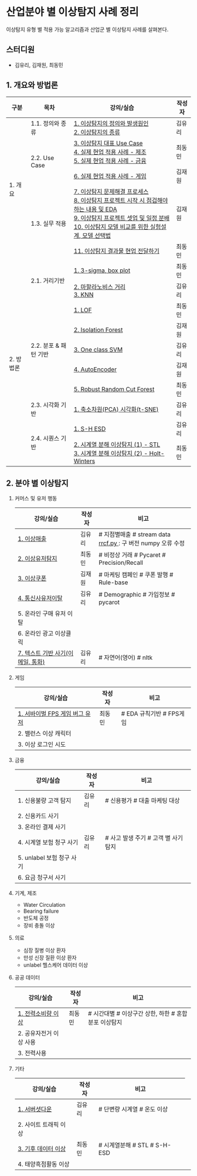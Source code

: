 ﻿# 산업분야 별 이상탐지 사례 정리
이상탐지 유형 별 적용 가능 알고리즘과 산업군 별 이상탐지 사례를 살펴본다.

## 스터디원
- 김유리, 김재원, 최동민


## 1. 개요와 방법론

<table>
    <thead>
        <tr>
            <th>구분</th>
            <th>목차</th>
            <th>강의/실습</th>
			<th>작성자</th>
        </tr>
    </thead>
    <tbody>
        <tr>
            <td rowspan=5>1. 개요</td>
            <td>1.1. 정의와 종류 </td>
            <td><a href="https://github.com/SKR-DataScience/Anomaly_Detection_Usecase/blob/main/개요/note01.md">1. 이상탐지의 정의와 발생원인</a> <br/>
			<a href="https://github.com/SKR-DataScience/Anomaly_Detection_Usecase/blob/main/개요/note02.md">2. 이상탐지의 종류</a></td>
			<td>김유리</td>
        </tr>
		<tr>
            <td rowspan=2>2.2. Use Case</td>
			<td> <a href="https://github.com/SKR-DataScience/Anomaly_Detection_Usecase/blob/main/개요/note03_DM.md">3. 이상탐지 대표 Use Case</a><br/>
			<a href="https://github.com/SKR-DataScience/Anomaly_Detection_Usecase/blob/main/개요/note04_DM.md">4. 실제 현업 적용 사례 - 제조</a><br/>
			<a href="https://github.com/SKR-DataScience/Anomaly_Detection_Usecase/blob/main/개요/note05_DM.md">5. 실제 현업 적용 사례 - 금융</a><br/>
			</td>
			<td>최동민</td>
        <tr>
			<td>
			<a href="https://github.com/SKR-DataScience/Anomaly_Detection_Usecase/blob/main/개요/note06_JW.md">6. 실제 현업 적용 사례 - 게임</a><br/>
			</td>
			<td>김재원</td>
		</tr>
		<tr>
	    <td rowspan=2>1.3. 실무 적용 </td>
		<td> 
			<a href="https://github.com/SKR-DataScience/Anomaly_Detection_Usecase/blob/main/개요/note07_JW.md">7. 이상탐지 문제해결 프로세스</a><br/>
			<a href="https://github.com/SKR-DataScience/Anomaly_Detection_Usecase/blob/main/개요/note08_JW.md">8. 이상탐지 프로젝트 시작 시 점검해야 하는 내용 및 EDA</a><br/>
			<a href="https://github.com/SKR-DataScience/Anomaly_Detection_Usecase/blob/main/개요/note09_JW.md">9. 이상탐지 프로젝트 셋업 및 일정 분배</a><br/>
			<a href="https://github.com/SKR-DataScience/Anomaly_Detection_Usecase/blob/main/개요/note10_JW.md">10. 이상탐지 모델 비교를 위한 실험설계, 모델 선택법</a></td>
			<td> 김재원 </td>
		</tr>
		<tr>
	    		<td> <a href="https://github.com/SKR-DataScience/Anomaly_Detection_Usecase/blob/main/%EA%B0%9C%EC%9A%94/note11_DM.md">11. 이상탐지 결과물 현업 전달하기</a><br/>
			</td>
			<td>최동민</td>
		</tr>
		<tr>
			<td rowspan=11> 2. 방법론 </td>
			<td rowspan=3> 2.1. 거리기반 </td>
			<td>
			<a href="https://github.com/SKR-DataScience/Anomaly_Detection_Usecase/blob/main/%EB%B0%A9%EB%B2%95%EB%A1%A0/1_%EA%B1%B0%EB%A6%AC%EA%B8%B0%EB%B0%98/note1_3sigma_and_boxplot.md">1. 3-sigma, box plot</a></td>
			<td> 최동민 </td>
		</tr>	
		<tr>
			<td>
				<a href="https://github.com/SKR-DataScience/Anomaly_Detection_Usecase/blob/main/방법론/1_거리기반/note2_mh_dist.md">2. 마할라노비스 거리 </a></br>
				<a href="https://github.com/SKR-DataScience/Anomaly_Detection_Usecase/blob/main/방법론/1_거리기반/note3_KNN.md">3. KNN </a></br> 
			</td>
			<td> 김유리 </td>
		<tr>
		</tr>
			<td rowspan =5> 2.2. 분포 & 패턴 기반 </td>
			<td>
				<a href="https://github.com/SKR-DataScience/Anomaly_Detection_Usecase/blob/main/방법론/2_분포_패턴기반/note1_LOF.md">1. LOF </a>
			</td>
			<td> 최동민 </td>
		<tr>
			<td> <a href="https://github.com/SKR-DataScience/Anomaly_Detection_Usecase/blob/main/방법론/3_분류모델_기반/note1_Isolation_Forest.md">2. Isolation Forest </a> </td>
			<td> 김재원 </td>
		</tr>
		<tr>
			<td> <a href="https://github.com/SKR-DataScience/Anomaly_Detection_Usecase/blob/main/방법론/2_분포_패턴기반/note2_one_class_svm.md">3. One class SVM </a> </td>
			<td> 김유리 </td> 
		</tr>
		<tr>
		<td> <a href="https://github.com/SKR-DataScience/Anomaly_Detection_Usecase/blob/main/방법론/3_분류모델_기반/note2_AutoEncoder.md">4. AutoEncoder </a> </td>
		<td> 김재원 </td> 
		</tr>
		<tr>
		<td> <a href="https://github.com/SKR-DataScience/Anomaly_Detection_Usecase/blob/main/방법론/2_분포_패턴기반/note5_RRCF.md">5. Robust Random Cut Forest</a> </td>
		<td> 최동민 </td> 
		</tr>
		<tr>
			<td> 2.3. 시각화 기반 </td>
			<td> <a href="https://github.com/SKR-DataScience/Anomaly_Detection_Usecase/blob/main/방법론/4_시각화기반/note1_PCA_tSNE.md">1. 축소차원(PCA) 시각화(t-SNE) </a> </td>
			<td>김유리</td>
		</tr>
		<tr>
			<td rowspan =4> 2.4. 시퀀스 기반  </td>
			<td> <a href="https://github.com/SKR-DataScience/Anomaly_Detection_Usecase/blob/main/방법론/5_시퀀스기반/note1_SH_ESD.md">1. S-H ESD </a> 
			</td>
			<td>김유리</td>
		<tr>
			<td> <a href="https://github.com/SKR-DataScience/Anomaly_Detection_Usecase/blob/main/방법론/5_시퀀스기반/note2_STL.md">2. 시계열 분해 이상탐지
			(1) - STL  </a></br> 
			<a href="https://github.com/SKR-DataScience/Anomaly_Detection_Usecase/blob/main/방법론/5_시퀀스기반/note3_Holt-winters.md">3. 시계열 분해 이상탐지
			(2) - Holt-Winters
			</td>
			<td>최동민</td>
		</tr>
    </tbody>
</table>

## 2. 분야 별 이상탐지
1. 커머스 및 유저 행동
	<table>
		<thead>
			<tr>
				<th>강의/실습</th>
				<th>작성자</th>
				<th>비고</th>
			</tr>
		</thead>
		<tbody>
			<tr>
			<td><a href="https://github.com/SKR-DataScience/Anomaly_Detection_Usecase/blob/main/분야별_이상탐지/1_커머스_유저행동/note01_이상매출.ipynb"> 1. 이상매출 </a>
			</td>
			<td> 김유리 </td>
			<td> # 지점별매출 # stream data <br/>
			<a href="https://github.com/SKR-DataScience/Anomaly_Detection_Usecase/blob/main/분야별_이상탐지/1_커머스_유저행동/rrcf.py"> rrcf.py </a>: 구 버전 numpy 오류 수정 </td>
			</tr>
			<tr>
			<td><a href="https://github.com/SKR-DataScience/Anomaly_Detection_Usecase/blob/main/분야별_이상탐지/1_커머스_유저행동/note02_이상유저탐지.ipynb"> 2. 이상유저탐지 </a>
			</td>
			<td> 최동민 </td>
			<td> # 비정상 거래 # Pycaret # Precision/Recall </td>
			</tr>
			<tr>
			<td><a href="https://github.com/SKR-DataScience/Anomaly_Detection_Usecase/blob/main/분야별_이상탐지/1_커머스_유저행동/note03_이상쿠폰.md"> 3. 이상쿠폰 </a>
			</td>
			<td> 김재원 </td>
			<td> # 마케팅 캠페인 # 쿠폰 발행 # Rule-base  </td>
			</tr>
			<tr>
			<td><a href="https://github.com/SKR-DataScience/Anomaly_Detection_Usecase/blob/main/분야별_이상탐지/1_커머스_유저행동/note04_통신사유저이탈.md"> 4. 통신사유저이탈 </a>
			</td>
			<td> 김유리 </td>
			<td> # Demographic # 가입정보 # pycarot </td>
			</tr>
			</tr>
			<tr>
			<td> 5. 온라인 구매 유저 이탈 </td>
			<td>  </td>
			<td>  </td>
			</tr>
			</tr>
			<tr>
			<td> 6. 온라인 광고 이상클릭 </td>
			<td>  </td>
			<td>  </td>
			</tr>
			<tr>
			<td> <a href="https://github.com/SKR-DataScience/Anomaly_Detection_Usecase/blob/main/분야별_이상탐지/1_커머스_유저행동/note07_텍스트기반사기.ipynb"> 7. 텍스트 기반 사기(이메일, 통화) </a></td>
			<td> 김유리 </td>
			<td> # 자연어(영어) # nltk </td>
			</tr>
		</tbody>
	</table>

3. 게임
	<table>
		<thead>
			<tr>
				<th>강의/실습</th>
				<th>작성자</th>
				<th>비고</th>
			</tr>
		</thead>
		<tbody>
			<tr>
			<td> <a href = "https://github.com/SKR-DataScience/Anomaly_Detection_Usecase/blob/main/분야별_이상탐지/2_게임/note01_FPS버그유저탐색.md">1. 서바이벌 FPS 게임 버그 유저 </a></td>
			<td> 최동민 </td>
			<td> # EDA 규칙기반 # FPS게임 </td>
			</tr>
			<tr>
			<td> 2. 밸런스 이상 캐릭터 </td>
			<td>  </td>
			<td>  </td>
			</tr>
			<tr>
			<td> 3. 이상 로그인 시도 </td>
			<td>  </td>
			<td>  </td>
			</tr>
		</tbody>
	</table>
4. 금융
	<table>
		<thead>
			<tr>
				<th>강의/실습</th>
				<th>작성자</th>
				<th>비고</th>
			</tr>
		</thead>
		<tbody>
			<tr>
			<td> <a hre = "https://github.com/SKR-DataScience/Anomaly_Detection_Usecase/blob/main/분야별_이상탐지/4_금융/note01_신용불량고객탐지.md">1. 신용불량 고객 탐지 </a> </td>
			<td> 김유리 </td>
			<td> # 신용평가 # 대출 마케팅 대상 </td>
			</tr>
			<tr>
			<td> 2. 신용카드 사기 </td>
			<td>  </td>
			<td>  </td>
			</tr>
			<tr>
			<td> 3. 온라인 결제 사기 </td>
			<td>  </td>
			<td>  </td>
			</tr>
			<td> <a hre = "https://github.com/SKR-DataScience/Anomaly_Detection_Usecase/blob/main/분야별_이상탐지/4_금융/note01_신용불량고객탐지.md">4. 시계열 보험 청구 사기 </a></td>
			<td> 김유리 </td>
			<td> # 사고 발생 주기 # 고객 별 사기 탐지 </td>
			<tr>
			<td> 5. unlabel 보험 청구 사기</td>
			<td>  </td>
			<td>  </td>
			</tr>
			<td> 6. 요금 청구서 사기</td>
			<td>  </td>
			<td>  </td>
			</tr>
		</tbody>
	</table>

5. 기계, 제조
	- Water Circulation
	- Bearing failure
	- 반도체 공정
	- 장비 충돌 이상
6. 의료
	- 심장 질병 이상 환자
	- 만성 신장 질환 이상 환자
	- unlabel 헬스케어 데이터 이상
7. 공공 데이터
	<table>
		<thead>
			<tr>
				<th>강의/실습</th>
				<th>작성자</th>
				<th>비고</th>
			</tr>
		</thead>
		<tbody>
			<tr>
			<td> <a href = "https://github.com/SKR-DataScience/Anomaly_Detection_Usecase/blob/main/분야별_이상탐지/6_공공데이터/note01_전력사용.ipynb">1. 전력소비량 이상 </a></td>
			<td> 최동민 </td>
			<td> # 시간대별 # 이상구간 상한, 하한 # 혼합분포 이상탐지 </td>
			</tr>
			<tr>
			<td> 2. 공유자전거 이상 사용 </td>
			<td>  </td>
			<td>  </td>
			</tr>
			<tr>
			<td> 3. 전력사용 </td>
			<td>  </td>
			<td>  </td>
			</tr>
		</tbody>
	</table>

8. 기타
	<table>
		<thead>
			<tr>
				<th>강의/실습</th>
				<th>작성자</th>
				<th>비고</th>
			</tr>
		</thead>
		<tbody>
			<tr>
			<td> <a href = "https://github.com/SKR-DataScience/Anomaly_Detection_Usecase/blob/main/분야별_이상탐지/7_기타/note01_서버셧다운.ipynb">1. 서버셧다운 </a></td>
			<td> 김유리 </td>
			<td> # 단변량 시계열 # 온도 이상 </td>
			</tr>
			<tr>
			<td> 2. 사이트 트래픽 이상 </td>
			<td> </td>
			<td>  </td>
			<td>  </td>
			<tr>
			<td> <a href = "https://github.com/SKR-DataScience/Anomaly_Detection_Usecase/blob/main/분야별_이상탐지/7_기타/note01_기후데이터.ipynb">3. 기후 데이터 이상 </a> </td>
			<td> 최동민 </td>
			<td> # 시계열분해 # STL # S-H-ESD </td>
			</tr>
			</tr>
			<tr>
			<td> 4. 태양흑점활동 이상</td>
			<td>  </td>
			<td>  </td>
			<td>  </td>
		</tbody>
	</table>




